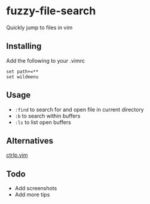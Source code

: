 # fuzzy-file-search

Quickly jump to files in vim

## Installing

Add the following to your .vimrc

```Vim
set path+=**
set wildmenu
```

## Usage

* `:find` to search for and open file in current directory
* `:b` to search within buffers
* `:ls` to list open buffers

## Alternatives

[ctrlp.vim](ctrlpvim/ctrlp.vim)

## Todo
* Add screenshots
* Add more tips
